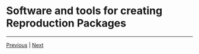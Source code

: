 # Software and tools for creating Reproduction Packages

***

[Previous](./intro.md) | [Next](./dataprep.md)